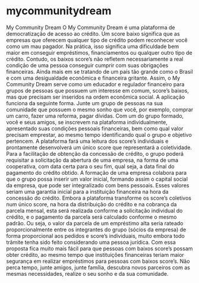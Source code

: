 # mycommunitydream
My Community Dream  O My Community Dream é uma plataforma de democratização de acesso ao crédito. Um score baixo significa que as empresas que oferecem qualquer tipo de crédito podem reconhecer você como um mau pagador. Na prática, isso significa uma dificuldade bem maior em conseguir empréstimos, financiamentos ou qualquer outro tipo de crédito. Contudo, os baixos score’s não refletem necessariamente a real condição de uma pessoa conseguir cumprir com suas obrigações financeiras. Ainda mais em se tratando de um país tão grande como o Brasil e com uma desigualdade econômica e financeira gritante. Assim, o My Community Dream serve como um educador e regulador financeiro para grupos de pessoas que possuem um interesse em comum, score’s baixos, mas que precisam ser inseridos na ordem econômica social. A aplicação funciona da seguinte forma. Junte um grupo de pessoas na sua comunidade que possuem o mesmo sonho que você, por exemplo, comprar um carro, fazer uma reforma, pagar dívidas. Com um do grupo formado, você e seus amigos, se inscrevem na plataforma individualmente, apresentado suas condições pessoais financeiras, bem como qual valor precisam emprestar, ao mesmo tempo identificando qual o grupo e objetivo pertencem. A plataforma fará uma leitura dos score’s individuais e prontamente desenvolverá um único score que representará a coletividade. Para a facilitação de obtenção da concessão de crédito, o grupo poderá requisitar a solicitação da abertura de uma empresa, na forma de uma cooperativa, com data certa para o seu fim, qual seja, a data final do pagamento do crédito obtido. A formação de uma empresa colabora para que o grupo possa inserir um valor inicial, formando assim o capital social da empresa, que pode ser integralizado com bens pessoais. Esses valores seriam uma garantia inicial para a instituição financeira na hora da concessão do crédito. Embora a plataforma transforme os score’s coletivos num único score, na hora da distribuição do crédito e na cobrança da parcela mensal, esta será realizada conforme a solicitação individual do crédito, e o pagamento da parcela será calculado conforme o mesmo padrão. Ou seja, o valor da parcela de um empréstimo alta seria rateado proporcionalmente entre os integrantes do grupo (sócios da empresa) de forma proporcional aos pedidos e score’s individuais, muito embora todo trâmite tenha sido feito considerando uma pessoa jurídica. Com essa proposta fica muito mais fácil para que pessoas com baixos score’s possam obter crédito, ao mesmo tempo que instituições financeiras teriam maior segurança em realizar empréstimos para pessoas com baixos score’s. Não perca tempo, junte amigos, junte família, descubra novos parceiros com as mesmas necessidades, realize o seu sonho e da sua comunidade.
